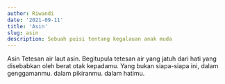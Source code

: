 ```yaml
---
author: Riwandi
date: '2021-09-11'
title: 'Asin'
slug: asin
description: Sebuah puisi tentang kegalauan anak muda
---
```


Asin
Tetesan air laut asin.
Begitupula tetesan air yang jatuh dari hati yang disebabkan oleh berat otak kepadamu.
Yang bukan siapa-siapa ini, dalam genggamanmu. dalam pikiranmu. dalam hatimu.